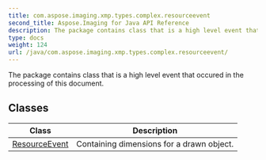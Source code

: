 ```yaml
---
title: com.aspose.imaging.xmp.types.complex.resourceevent
second_title: Aspose.Imaging for Java API Reference
description: The package contains class that is a high level event that occured in the processing of this document.
type: docs
weight: 124
url: /java/com.aspose.imaging.xmp.types.complex.resourceevent/
---
```


The package contains class that is a high level event that occured in the processing of this document.


## Classes

| Class | Description |
| --- | --- |
| [ResourceEvent](../com.aspose.imaging.xmp.types.complex.resourceevent/resourceevent) | Containing dimensions for a drawn object. |
